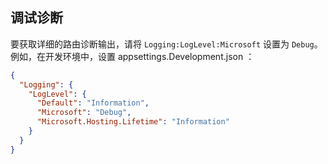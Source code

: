 ## <a name="debug-diagnostics"></a>调试诊断

要获取详细的路由诊断输出，请将 `Logging:LogLevel:Microsoft` 设置为 `Debug`。 例如，在开发环境中，设置 appsettings.Development.json  ：

```JSON
{
  "Logging": {
    "LogLevel": {
      "Default": "Information",
      "Microsoft": "Debug",
      "Microsoft.Hosting.Lifetime": "Information"
    }
  }
}